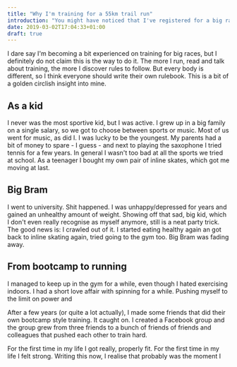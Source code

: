 ```yaml
---
title: "Why I'm training for a 55km trail run"
introduction: "You might have noticed that I've registered for a big race this july. If I tell people about this, often their first question is: \"WHY?!\" And because the answer to that is mainly about my training I thought I'd write down a bit of insight on how I am preparing for another toughest race of my life. First off: why. A bit of a personal history."
date: 2019-03-02T17:04:33+01:00
draft: true
---
```


I dare say I'm becoming a bit experienced on training for big races, but I definitely do not claim this is the way to do it. The more I run, read and talk about training, the more I discover rules to follow. But every body is different, so I think everyone should write their own rulebook. This is a bit of a golden circlish insight into mine.

## As a kid
I never was the most sportive kid, but I was active. I grew up in a big family on a single salary, so we got to choose between sports or music. Most of us went for music, as did I. I was lucky to be the youngest. My parents had a bit of money to spare - I guess - and next to playing the saxophone I tried tennis for a few years. In general I wasn't too bad at all the sports we tried at school. As a teenager I bought my own pair of inline skates, which got me moving at last.

## Big Bram
I went to university. Shit happened. I was unhappy/depressed for years and gained an unhealthy amount of weight. Showing off that sad, big kid, which I don't even really recognise as myself anymore, still is a neat party trick.
The good news is: I crawled out of it. I started eating healthy again an got back to inline skating again, tried going to the gym too. Big Bram was fading away.

## From bootcamp to running
I managed to keep up in the gym for a while, even though I hated exercising indoors. I had a short love affair with spinning for a while. Pushing myself to the limit on power and

After a few years (or quite a lot actually), I made some friends that did their own bootcamp style training. It caught on. I created a Facebook group and the group grew from three friends to a bunch of friends of friends and colleagues that pushed each other to train hard.

For the first time in my life I got really, properly fit. For the first time in my life I felt strong. Writing this now, I realise that probably was the moment I

<!--
1. **Why** - you are here
2. **How** - coming soon
3. **What** - coming soon
-->